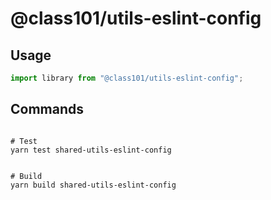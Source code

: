 # @class101/utils-eslint-config

## Usage

```typescript
import library from "@class101/utils-eslint-config";
```

## Commands

```shell

# Test
yarn test shared-utils-eslint-config


# Build
yarn build shared-utils-eslint-config


```
